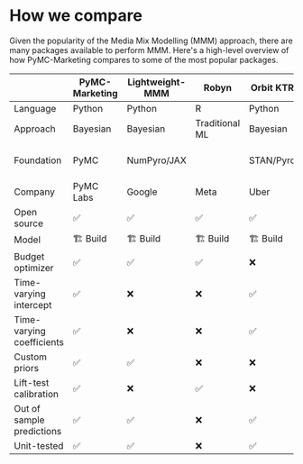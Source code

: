 # How we compare

Given the popularity of the Media Mix Modelling (MMM) approach, there are many packages available to perform MMM. Here's a high-level overview of how PyMC-Marketing compares to some of the most popular packages.

|            | PyMC-Marketing      | Lightweight-MMM | Robyn                 | Orbit KTR | Meridian              |
|------------|---------------------|-----------------|-----------------------|-----------|---------------------|
| Language   | Python              | Python          | R                     | Python    | Python              |
| Approach | Bayesian            | Bayesian        |  Traditional ML    | Bayesian | Bayesian            |
| Foundation | PyMC                | NumPyro/JAX     |                       | STAN/Pyro | Tensor Flow Probability                |
| Company    | PyMC Labs           | Google          | Meta                  | Uber      | Google              |
| Open source| ✅                  | ✅              | ✅                    | ✅       | ✅                  |
| Model   | 🏗️ Build            | 🏗️ Build        |  🏗️ Build       | 🏗️ Build        | 🏗️ Build               |
| Budget optimizer | ✅ | ✅ |   ✅        |   ❌        |    ✅                  |
| Time-varying intercept | ✅ | ❌ | ❌ | ✅ | ✅ |
| Time-varying coefficients |  ✅ | ❌ | ❌ | ✅ | ❌  |
| Custom priors | ✅ | ✅ | ❌ | ❌ | ✅ |
| Lift-test calibration | ✅  | ❌ | ✅ | ❌ | ✅ |
| Out of sample predictions | ✅ | ✅ | ❌ | ✅ | ❌ |
| Unit-tested | ✅ | ✅ | ❌ | ✅ | ✅ |
